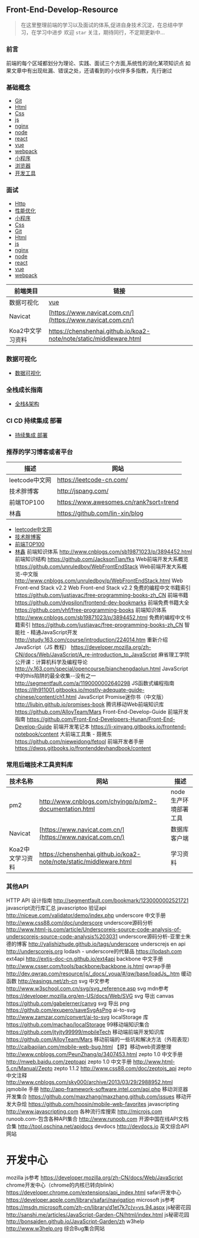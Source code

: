 ## Front-End-Develop-Resource

>  在这里整理前端的学习以及面试的体系,促进自身技术沉淀，在总结中学习，在学习中进步
>  欢迎  `star`  关注，期待同行，不定期更新中…

<h3>前言</h3>
前端的每个区域都划分为理论、实践、面试三个方面,系统性的消化某项知识点
如果文章中有出现纰漏、错误之处，还请看到的小伙伴多多指教，先行谢过

### 基础概念
* [Git ](Git/theory/readme.md)
* [Html ](HTML/theory/readme.md)
* [Css ](CSS/theory-css.md)
* [js ](JavaScript/theory/readme.md)
* [nginx ](Nginx/theory/readme.md)
* [node ](Node/theory/readme.md)
* [react ](React/theory/readme.md)
* [vue ](VUE/theory/readme.md)
* [webpack ](Webpack/theory/readme.md)
* [小程序](小程序/theory/readme.md)
* [浏览器 ](Broswer/readme.md)
* [开发工具](Utils/utils.md)

### 面试
* [Http ](Http/readme.md)
* [性能优化](性能优化/README.md)
* [小程序](小程序/interview-wechat.md)
* [Css ](CSS/interview-css.md)
* [Git ](Git/interview-git.md)
* [Html ](HTML/interview/readme.md)
* [js ](JavaScript/interview/readme.md)
* [nginx ](Nginx/interview-nginx.md)
* [node ](Node/interview-node.md)
* [react ](React/interview-react.md)
* [vue ](VUE/interview-vue.md)
* [webpack ](Webpack/interview-webpack.md)

| 前端类目 | 链接 |
| ------ | ------ |
| 数据可视化 |[vue ](VUE/interview-vue.md)  |
| Navicat | [https://www.navicat.com.cn/](https://www.navicat.com.cn/) |
| Koa2中文学习资料 | https://chenshenhai.github.io/koa2-note/note/static/middleware.html |

### 数据可视化
* [数据可视化]([数据可视化](数据可视化/dataview.md) )

### 全栈成长指南
* [全栈&架构](前端架构/framework.md)

### CI CD 持续集成 部署
* [持续集成 部署](部署/deploy.md)


### 推荐的学习博客或者平台
| 描述 | 网站 |
| ------ | ------ |
| leetcode中文网 | https://leetcode-cn.com/   |
| 技术胖博客 | http://jspang.com/ |
| 前端TOP100 | https://www.awesomes.cn/rank?sort=trend |
| 林鑫 | https://github.com/lin-xin/blog |
* [leetcode中文网](https://leetcode-cn.com/)
* [技术胖博客](http://jspang.com/)
* [前端TOP100](https://www.awesomes.cn/rank?sort=trend)
* [林鑫](https://github.com/lin-xin/blog)
前端知识体系	http://www.cnblogs.com/sb19871023/p/3894452.html
前端知识结构	https://github.com/JacksonTian/fks
Web前端开发大系概览	https://github.com/unruledboy/WebFrontEndStack
Web前端开发大系概览-中文版	http://www.cnblogs.com/unruledboy/p/WebFrontEndStack.html
Web Front-end Stack v2.2	Web Front-end Stack v2.2
免费的编程中文书籍索引	https://github.com/justjavac/free-programming-books-zh_CN
前端书籍	https://github.com/dypsilon/frontend-dev-bookmarks
前端免费书籍大全	https://github.com/vhf/free-programming-books
前端知识体系	http://www.cnblogs.com/sb19871023/p/3894452.html
免费的编程中文书籍索引	https://github.com/justjavac/free-programming-books-zh_CN
智能社 - 精通JavaScript开发	http://study.163.com/course/introduction/224014.htm
重新介绍 JavaScript（JS 教程）	https://developer.mozilla.org/zh-CN/docs/Web/JavaScript/A_re-introduction_to_JavaScript
麻省理工学院公开课：计算机科学及编程导论	http://v.163.com/special/opencourse/bianchengdaolun.html
JavaScript中的this陷阱的最全收集--没有之一	http://segmentfault.com/a/1190000002640298
JS函数式编程指南	https://llh911001.gitbooks.io/mostly-adequate-guide-chinese/content/ch1.html
JavaScript Promise迷你书（中文版）	http://liubin.github.io/promises-book
腾讯移动Web前端知识库	https://github.com/AlloyTeam/Mars
Front-End-Develop-Guide 前端开发指南	https://github.com/Front-End-Developers-Hunan/Front-End-Develop-Guide
前端开发笔记本	https://li-xinyang.gitbooks.io/frontend-notebook/content
大前端工具集 - 聂微东	https://github.com/nieweidong/fetool
前端开发者手册	https://dwqs.gitbooks.io/frontenddevhandbook/content


### 常用后端技术工具资料库
| 技术名称 | 网站 | 描述 |
| ------ | ------ | ------|
| pm2 | http://www.cnblogs.com/chyingp/p/pm2-documentation.html   | node生产环境部署工具 |
| Navicat | [https://www.navicat.com.cn/](https://www.navicat.com.cn/) |  数据库客户端 |
| Koa2中文学习资料 | https://chenshenhai.github.io/koa2-note/note/static/middleware.html | 学习资料



### 其他API
HTTP API 设计指南	http://segmentfault.com/bookmark/1230000002521721
javascript流行库汇总	javascriptoo
验证api	http://niceue.com/validator/demo/index.php
underscore 中文手册	http://www.css88.com/doc/underscore
underscore源码分析	http://www.html-js.com/article/Underscorejs-source-code-analysis-of-underscorejs-source-code-analysis%203031
underscore源码分析-亚里士朱德的博客	http://yalishizhude.github.io/tags/underscore
underscrejs en api	http://underscorejs.org
lodash - underscore的代替品	https://lodash.com
ext4api	http://extjs-doc-cn.github.io/ext4api
backbone 中文手册	http://www.csser.com/tools/backbone/backbone.js.html
qwrap手册	http://dev.qwrap.com/resource/js/_docs/_youa/#/qw/base/loadJs_.htm
缓动函数	http://easings.net/zh-cn
svg 中文参考	http://www.w3school.com.cn/svg/svg_reference.asp
svg mdn参考	https://developer.mozilla.org/en-US/docs/Web/SVG
svg 导出 canvas	https://github.com/gabelerner/canvg
svg 导出 png	https://github.com/exupero/saveSvgAsPng
ai-to-svg	http://www.zamzar.com/convert/ai-to-svg
localStorage 库	https://github.com/machao/localStorage
99移动端知识集合	https://github.com/jtyjty99999/mobileTech
移动端前端开发知识库	https://github.com/AlloyTeam/Mars
移动前端的一些坑和解决方法（外观表现）	http://caibaojian.com/mobile-web-bug.html
【原】移动web资源整理	http://www.cnblogs.com/PeunZhang/p/3407453.html
zepto 1.0 中文手册	http://mweb.baidu.com/zeptoapi
zepto 1.0 中文手册	http://www.html-5.cn/Manual/Zepto
zepto 1.1.2	http://www.css88.com/doc/zeptojs_api
zepto 中文注释	http://www.cnblogs.com/sky000/archive/2013/03/29/2988952.html
jqmobile 手册	http://app-framework-software.intel.com/api.php
移动浏览器开发集合	https://github.com/maxzhang/maxzhang.github.com/issues
移动开发大杂烩	https://github.com/hoosin/mobile-web-favorites
javascripting	http://www.javascripting.com
各种流行库搜索	http://microjs.com
runoob.com-包含各种API集合	http://www.runoob.com
开源中国在线API文档合集	http://tool.oschina.net/apidocs
devdocs	http://devdocs.io 英文综合API网站



# 开发中心
mozilla js参考	https://developer.mozilla.org/zh-CN/docs/Web/JavaScript
chrome开发中心（chrome的内核已转向blink）	https://developer.chrome.com/extensions/api_index.html
safari开发中心	https://developer.apple.com/library/safari/navigation
microsoft js参考	https://msdn.microsoft.com/zh-cn/library/d1et7k7c(v=vs.94.aspx
js秘密花园	http://sanshi.me/articles/JavaScript-Garden-CN/html/index.html
js秘密花园	http://bonsaiden.github.io/JavaScript-Garden/zh
w3help	http://www.w3help.org 综合Bug集合网站

